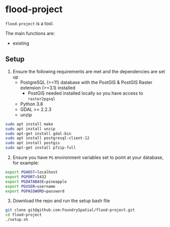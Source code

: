 # flood-project

`flood-project` is a tool.

The main functions are:

- existing

## Setup

1. Ensure the following requirements are met and the dependencies are set up
	- PostgreSQL (>=11) database with the PostGIS & PostGIS Raster extension (>=3.1) installed
		- PostGIS needed installed locally so you have access to `raster2pgsql`
	- Python 3.8
	- GDAL >= 2.2.3
	- unzip

```sh
sudo apt install make
sudo apt install unzip
sudo apt-get install gdal-bin
sudo apt install postgresql-client-12
sudo apt install postgis
sudo apt-get install p7zip-full
```


2. Ensure you have `PG` environment variables set to point at your database, for example:
```sh
export PGHOST=localhost
export PGPORT=5432
export PGDATABASE=pineapple
export PGUSER=username
export PGPASSWORD=password
```
			

3. Download the repo and run the setup bash file
```sh
git clone git@github.com:FoundrySpatial/flood-project.git
cd flood-project
./setup.sh
```